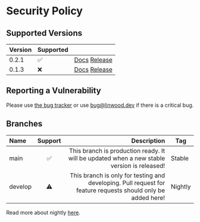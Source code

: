 # Security Policy

## Supported Versions

| Version | Supported          |                                                                                                                        |
| ------- | ------------------ | ---------------------------------------------------------------------------------------------------------------------- |
| 0.2.1   | :white_check_mark: | [Docs](https://docs.flow.linwood.dev/docs/dev/intro) [Release](https://github.com/LinwoodDev/Flow/releases/tag/v0.2.1) |
| 0.1.3   | :x:                | [Docs](https://docs.flow.linwood.dev/docs/dev/intro) [Release](https://github.com/LinwoodDev/Flow/releases/tag/v0.1.3) |

## Reporting a Vulnerability

Please use [the bug tracker](https://github.com/LinwoodDev/Flow/issues) or use [bug@linwood.dev](mailto:bug@linwood.dev) if there is a critical bug.

## Branches

| Name    | Support |                                                                                                  Description | Tag     |
| :------ | :-----: | -----------------------------------------------------------------------------------------------------------: | ------- |
| main    |    ✅    |                   This branch is production ready. It will be updated when a new stable version is released! | Stable  |
| develop |    ⚠️    | This branch is only for testing and developing. Pull request for feature requests should only be added here! | Nightly |

Read more about nightly [here](https://docs.flow.linwood.dev/nightly).
